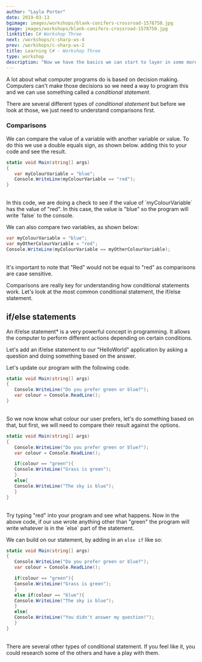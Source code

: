 ```yaml
---
author: "Layla Porter"
date: 2019-03-13
bgimage: images/workshops/blank-conifers-crossroad-1578750.jpg
image: images/workshops/blank-conifers-crossroad-1578750.jpg
linktitle: C# Workshop Three
next: /workshops/c-sharp-ws-4
prev: /workshops/c-sharp-ws-2
title: Learning C# - Workshop Three
type: workshop
description: "Now we have the basics we can start to layer in some more ideas. In this workshop we will learn how to use conditional statements"
---
```


A lot about what computer programs do is based on decision making.  Computers can't make those decisions so we need a way to program this and we can use something called a *conditional statement*.

There are several different types of *conditional statement* but before we look at those, we just need to understand comparisons first.

### Comparisons

We can compare the value of a variable with another variable or value.  To do this we use a double equals sign, as shown below.   adding this to your code and see the result.

```csharp
static void Main(string[] args)
{
   var myColourVariable = "blue";
   Console.WriteLine(myColourVariable == "red");
}

```
</br>
In this code, we are doing a check to see if the value of `myColourVariable` has the value of "red". In this case, the value is "blue" so the program will write `false` to the console.

We can also compare two variables, as shown below:

```csharp
var myColourVariable = "blue";
var myOtherColourVariable = "red";
Console.WriteLine(myColourVariable == myOtherColourVariable);
```
</br>
It's important to note that "Red" would not be equal to "red" as comparisons are case sensitive.

Comparisons are really key for understanding how conditional statements work. Let's look at the most common conditional statement, the if/else statement.

## if/else statements

An if/else statement* is a very powerful concept in programming. It allows the computer to perform different actions depending on certain conditions. 

Let's add an if/else statement to our "HelloWorld" application by asking a question and doing something based on the answer.

Let's update our program with the following code.

```csharp
static void Main(string[] args)
{
   Console.WriteLine("Do you prefer green or blue?");
   var colour = Console.ReadLine();
}
```
</br>
So we now know what colour our user prefers, let's do something based on that, but first, we will need to compare their result against the options.

```csharp
static void Main(string[] args)
{
   Console.WriteLine("Do you prefer green or blue?");
   var colour = Console.ReadLine();

   if(colour == "green"){
   Console.WriteLine("Grass is green");
   }
   else{
   Console.WriteLine("The sky is blue");
   }
}
```
</br>
Try typing "red" into your program and see what happens.
Now in the above code, if our use wrote anything other than "green" the program will write whatever is in the `else` part of the statement.

We can build on our statement, by adding in an `else if` like so:
```csharp
static void Main(string[] args)
{
   Console.WriteLine("Do you prefer green or blue?");
   var colour = Console.ReadLine();

   if(colour == "green"){
   Console.WriteLine("Grass is green");
   }
   else if(colour == "blue"){
   Console.WriteLine("The sky is blue");
   }
   else{
   Console.WriteLine("You didn't answer my question!");
   }
}
```
</br>
There are several other types of conditional statement. If you feel like it, you could research some of the others and have a play with them.
